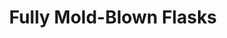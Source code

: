 ---
label: 
title: "Fully Mold-Blown Flasks"
order: 1020
layout: table-of-contents
presentation: grid
previousPage: /catalogue/a_vessels/i_ancient/3_blown/3_rod_formed/cat-378/
---
